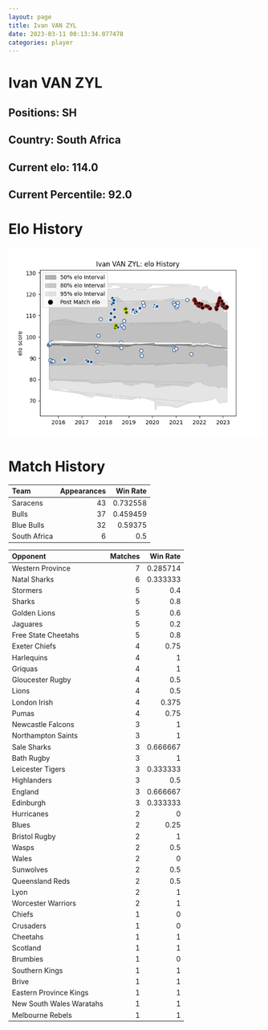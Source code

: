 ```yaml
---  
layout: page  
title: Ivan VAN ZYL  
date: 2023-03-11 00:13:34.077478  
categories: player  
---
```

# Ivan VAN ZYL

## Positions: SH

## Country: South Africa

## Current elo: 114.0

## Current Percentile: 92.0

# Elo History


![elo history](history_IvanVANZYL.png)
# Match History


| Team         |   Appearances |   Win Rate |
|:-------------|--------------:|-----------:|
| Saracens     |            43 |   0.732558 |
| Bulls        |            37 |   0.459459 |
| Blue Bulls   |            32 |   0.59375  |
| South Africa |             6 |   0.5      |

| Opponent                 |   Matches |   Win Rate |
|:-------------------------|----------:|-----------:|
| Western Province         |         7 |   0.285714 |
| Natal Sharks             |         6 |   0.333333 |
| Stormers                 |         5 |   0.4      |
| Sharks                   |         5 |   0.8      |
| Golden Lions             |         5 |   0.6      |
| Jaguares                 |         5 |   0.2      |
| Free State Cheetahs      |         5 |   0.8      |
| Exeter Chiefs            |         4 |   0.75     |
| Harlequins               |         4 |   1        |
| Griquas                  |         4 |   1        |
| Gloucester Rugby         |         4 |   0.5      |
| Lions                    |         4 |   0.5      |
| London Irish             |         4 |   0.375    |
| Pumas                    |         4 |   0.75     |
| Newcastle Falcons        |         3 |   1        |
| Northampton Saints       |         3 |   1        |
| Sale Sharks              |         3 |   0.666667 |
| Bath Rugby               |         3 |   1        |
| Leicester Tigers         |         3 |   0.333333 |
| Highlanders              |         3 |   0.5      |
| England                  |         3 |   0.666667 |
| Edinburgh                |         3 |   0.333333 |
| Hurricanes               |         2 |   0        |
| Blues                    |         2 |   0.25     |
| Bristol Rugby            |         2 |   1        |
| Wasps                    |         2 |   0.5      |
| Wales                    |         2 |   0        |
| Sunwolves                |         2 |   0.5      |
| Queensland Reds          |         2 |   0.5      |
| Lyon                     |         2 |   1        |
| Worcester Warriors       |         2 |   1        |
| Chiefs                   |         1 |   0        |
| Crusaders                |         1 |   0        |
| Cheetahs                 |         1 |   1        |
| Scotland                 |         1 |   1        |
| Brumbies                 |         1 |   0        |
| Southern Kings           |         1 |   1        |
| Brive                    |         1 |   1        |
| Eastern Province Kings   |         1 |   1        |
| New South Wales Waratahs |         1 |   1        |
| Melbourne Rebels         |         1 |   1        |